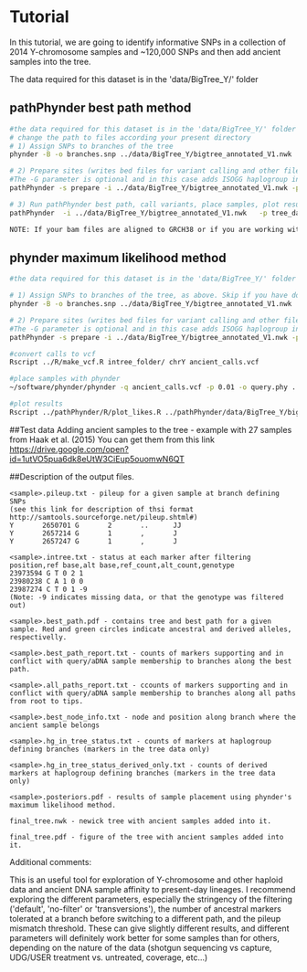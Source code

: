 # Tutorial

In this tutorial, we are going to identify informative SNPs in a collection of 2014 Y-chromosome samples and ~120,000 SNPs and then add ancient samples into the tree.

The data required for this dataset is in the 'data/BigTree_Y/' folder

## pathPhynder best path method

```bash
#the data required for this dataset is in the 'data/BigTree_Y/' folder
# change the path to files according your present directory
# 1) Assign SNPs to branches of the tree 
phynder -B -o branches.snp ../data/BigTree_Y/bigtree_annotated_V1.nwk ../data/BigTree_Y/BigTree.Y.201219.vcf.gz

# 2) Prepare sites (writes bed files for variant calling and other files for phylogenetic placement).
#The -G parameter is optional and in this case adds ISOGG haplogroup information to each variant.
pathPhynder -s prepare -i ../data/BigTree_Y/bigtree_annotated_V1.nwk -p BigTree_Y_data -f branches.snp -G ../data/210513.snps_isogg_curated.txt 

# 3) Run pathPhynder best path, call variants, place samples, plot results (the -G can be used to identify haplogroups and it is optional)
pathPhynder  -i ../data/BigTree_Y/bigtree_annotated_V1.nwk   -p tree_data/BigTree_Y_data -l bam.list -s all -t 100 -G ../data/210513.snps_isogg_curated.txt 

NOTE: If your bam files are aligned to GRCH38 or if you are working with non-human genomes, then you must pass the appropriate reference genome using the -r option.

```


## phynder maximum likelihood method

```bash
#the data required for this dataset is in the 'data/BigTree_Y/' folder

# 1) Assign SNPs to branches of the tree, as above. Skip if you have done this before.
phynder -B -o branches.snp ../data/BigTree_Y/bigtree_annotated_V1.nwk ../data/BigTree_Y/BigTree.Y.201219.vcf.gz

# 2) Prepare sites (writes bed files for variant calling and other files for phylogenetic placement). Skip if you have done this before.
#The -G parameter is optional and in this case adds ISOGG haplogroup information to each variant.
pathPhynder -s prepare -i ../data/BigTree_Y/bigtree_annotated_V1.nwk -p BigTree_Y_data -f branches.snp -G ../data/200803.snps_isogg.txt

#convert calls to vcf
Rscript ../R/make_vcf.R intree_folder/ chrY ancient_calls.vcf

#place samples with phynder
~/software/phynder/phynder -q ancient_calls.vcf -p 0.01 -o query.phy ../data/BigTree_Y/bigtree_annotated_V1.nwk ../data/BigTree_Y/BigTree.Y.201219.vcf.gz

#plot results
Rscript ../pathPhynder/R/plot_likes.R ../pathPhynder/data/BigTree_Y/bigtree_annotated_V1.nwk query.phy results_folder

```


##Test data
Adding ancient samples to the tree - example with 27 samples from Haak et al. (2015) You can get them from this link https://drive.google.com/open?id=1utVO5pua6dk8eUtW3CiEup5ouomwN6QT


##Description of the output files.

```
<sample>.pileup.txt - pileup for a given sample at branch defining SNPs
(see this link for description of thsi format http://samtools.sourceforge.net/pileup.shtml#)
Y       2650701 G       2       ..      JJ
Y       2657214 G       1       ,       J
Y       2657247 G       1       ,       J

<sample>.intree.txt - status at each marker after filtering
position,ref base,alt base,ref_count,alt_count,genotype
23973594 G T 0 2 1
23980238 C A 1 0 0
23987274 C T 0 1 -9
(Note: -9 indicates missing data, or that the genotype was filtered out)

<sample>.best_path.pdf - contains tree and best path for a given sample. Red and green circles indicate ancestral and derived alleles, respectivelly.

<sample>.best_path_report.txt - counts of markers supporting and in conflict with query/aDNA sample membership to branches along the best path.

<sample>.all_paths_report.txt - ccounts of markers supporting and in conflict with query/aDNA sample membership to branches along all paths from root to tips.

<sample>.best_node_info.txt - node and position along branch where the ancient sample belongs

<sample>.hg_in_tree_status.txt - counts of markers at haplogroup defining branches (markers in the tree data only)

<sample>.hg_in_tree_status_derived_only.txt - counts of derived markers at haplogroup defining branches (markers in the tree data only)

<sample>.posteriors.pdf - results of sample placement using phynder's maximum likelihood method.

final_tree.nwk - newick tree with ancient samples added into it.

final_tree.pdf - figure of the tree with ancient samples added into it.

```


Additional comments:

This is an useful tool for exploration of Y-chromosome and other haploid data and ancient DNA sample affinity to present-day lineages.
I recommend exploring the different parameters, especially the stringency of the filtering ('default', 'no-filter' or  'transversions'),
the number of ancestral markers tolerated at a branch before switching to a different path, and the pileup mismatch threshold.
These can give slightly different results, and different parameters will definitely work better for some samples than for others,
depending on the nature of the data (shotgun sequencing vs capture, UDG/USER treatment vs. untreated, coverage, etc...) 

